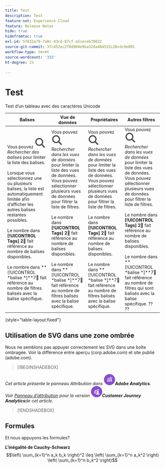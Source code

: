 ```yaml
---
title: Test
description: Test
feature-set: Experience Cloud
feature: Release Notes
hide: true
hidefromtoc: true
exl-id: 5f832a79-7a0c-43cd-87cf-a5ceceb79032
source-git-commit: 37c452ec2f8d984e9ba32da484532c26cdc9e891
workflow-type: tm+mt
source-wordcount: '333'
ht-degree: 1%

---
```


# Test

Test d’un tableau avec des caractères Unicode

| Balises | Vue de données | Propriétaires | Autres filtres |
|---|---|---|---|
| Vous pouvez ![Rechercher](/help/assets/icons/Search.svg) *Rechercher des balises* pour limiter la liste des balises. <br/><br/>Lorsque vous sélectionnez une ou plusieurs balises, la liste est automatiquement limitée afin d’afficher les autres balises restantes possibles. <br/><br/> Le nombre dans **[!UICONTROL Tags]** **2︎⃣** fait référence au nombre de balises disponibles. <br/><br/> Le nombre dans **[!UICONTROL *balise *]**7︎⃣ fait référence au nombre de filtres balisés avec la balise spécifique. | Vous pouvez ![Rechercher](/help/assets/icons/Search.svg) *Rechercher dans les vues de données* pour limiter la liste des vues de données. <br/>Vous pouvez sélectionner plusieurs vues de données pour filtrer la liste de filtres. <br/><br/> Le nombre dans **[!UICONTROL Tags]** **2︎⃣** fait référence au nombre de balises disponibles. <br/><br/> Le nombre dans **[!UICONTROL *balise *]**7︎⃣ fait référence au nombre de filtres balisés avec la balise spécifique. | Vous pouvez ![Rechercher](/help/assets/icons/Search.svg) *Rechercher dans les vues de données* pour limiter la liste des vues de données. <br/>Vous pouvez sélectionner plusieurs vues de données pour filtrer la liste de filtres. <br/><br/> Le nombre dans **[!UICONTROL Tags]** **2︎⃣** fait référence au nombre de balises disponibles. <br/><br/> Le nombre dans **[!UICONTROL *balise *]**7︎⃣ fait référence au nombre de filtres balisés avec la balise spécifique. | Vous pouvez ![Rechercher](/help/assets/icons/Search.svg) *Rechercher dans les vues de données* pour limiter la liste des vues de données. <br/>Vous pouvez sélectionner plusieurs vues de données pour filtrer la liste de filtres. <br/><br/> Le nombre dans **[!UICONTROL Tags]** **2︎⃣** fait référence au nombre de balises disponibles. <br/><br/> Le nombre dans **[!UICONTROL *balise *]**7︎⃣ fait référence au nombre de filtres qui sont balisés avec la balise spécifique. ?? ?? |

{style="table-layout:fixed"}


## Utilisation de SVG dans une zone ombrée

Nous ne semblons pas appuyer correctement les SVG dans une boîte ombragée. Voir la différence entre aperçu (corp.adobe.com) et site publié (adobe.com).

>[!BEGINSHADEBOX]

*Cet article présente le panneau Attribution dans ![AdobeAnalytics](/help/assets/icons/AdobeAnalytics.svg)**Adobe Analytics**.<br/>Voir [Panneau d’attribution](https://experienceleague.adobe.com/en/docs/analytics-platform/using/cja-workspace/panels/attribution) pour la version ![CustomerJourneyAnalytics](/help/assets/icons/CustomerJourneyAnalytics.svg)**Customer Journey Analytics**de cet article.*

>[!ENDSHADEBOX]


## Formules

Et nous appuyons les formules?

**L’inégalité de Cauchy-Schwarz**
$$\left( \sum_{k=1}^n a_k b_k \right)^2 \leq \left( \sum_{k=1}^n a_k^2 \right) \left( \sum_{k=1}^n b_k^2 \right)$$



